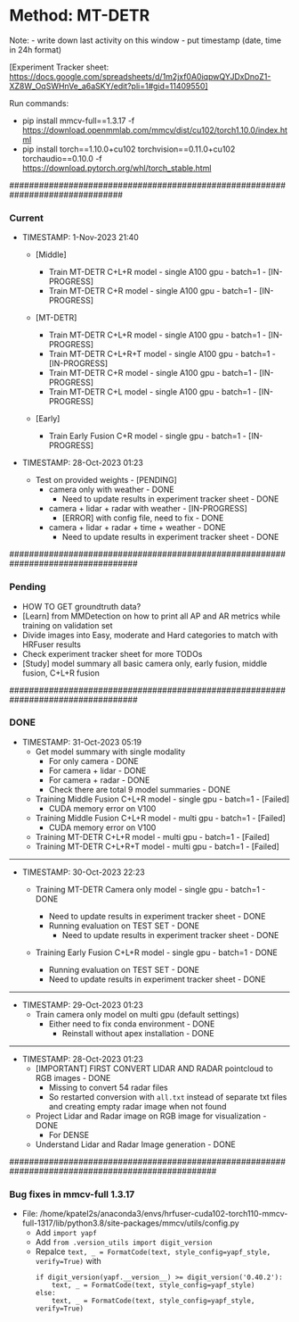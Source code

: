 # Method: MT-DETR

Note:
    - write down last activity on this window
    - put timestamp (date, time in 24h format)

[Experiment Tracker sheet: https://docs.google.com/spreadsheets/d/1m2jxf0A0iqpwQYJDxDnoZ1-XZ8W_OqSWHnVe_a6aSKY/edit?pli=1#gid=11409550]

Run commands:
- pip install mmcv-full==1.3.17 -f https://download.openmmlab.com/mmcv/dist/cu102/torch1.10.0/index.html
- pip install torch==1.10.0+cu102 torchvision==0.11.0+cu102 torchaudio==0.10.0 -f https://download.pytorch.org/whl/torch_stable.html

###############################################################################

### Current

- TIMESTAMP: 1-Nov-2023 21:40
    - [Middle]
        - Train MT-DETR C+L+R model - single A100 gpu - batch=1 - [IN-PROGRESS]
        - Train MT-DETR C+R model - single A100 gpu - batch=1 - [IN-PROGRESS]

    - [MT-DETR]
        - Train MT-DETR C+L+R model - single A100 gpu - batch=1 - [IN-PROGRESS]
        - Train MT-DETR C+L+R+T model - single A100 gpu - batch=1 - [IN-PROGRESS]
        - Train MT-DETR C+R model - single A100 gpu - batch=1 - [IN-PROGRESS]
        - Train MT-DETR C+L model - single A100 gpu - batch=1 - [IN-PROGRESS]

    - [Early]
        - Train Early Fusion C+R model - single gpu - batch=1 - [IN-PROGRESS]

- TIMESTAMP: 28-Oct-2023 01:23
    - Test on provided weights - [PENDING]
        - camera only with weather - DONE
            - Need to update results in experiment tracker sheet - DONE
        - camera + lidar + radar with weather - [IN-PROGRESS]
            - [ERROR] with config file, need to fix - DONE
        - camera + lidar + radar + time + weather - DONE
            - Need to update results in experiment tracker sheet - DONE


##################################################################################

### Pending

- HOW TO GET groundtruth data?
- [Learn] from MMDetection on how to print all AP and AR metrics while training on validation set
- Divide images into Easy, moderate and Hard categories to match with HRFuser results
- Check experiment tracker sheet for more TODOs
- [Study] model summary all basic camera only, early fusion, middle fusion, C+L+R fusion

##################################################################################

### DONE

- TIMESTAMP: 31-Oct-2023 05:19
    - Get model summary with single modality
        - For only camera - DONE
        - For camera + lidar - DONE
        - For camera + radar - DONE
        - Check there are total 9 model summaries - DONE
    - Training Middle Fusion C+L+R model - single gpu - batch=1 - [Failed]
        - CUDA memory error on V100
    - Training Middle Fusion C+L+R model - multi gpu - batch=1 - [Failed]
        - CUDA memory error on V100
    - Training MT-DETR C+L+R model - multi gpu - batch=1 - [Failed]
    - Training MT-DETR C+L+R+T model - multi gpu - batch=1 - [Failed]


--------------------------------------------------------------------------------------------

- TIMESTAMP: 30-Oct-2023 22:23
    - Training MT-DETR Camera only model - single gpu - batch=1  - DONE
        - Need to update results in experiment tracker sheet - DONE
        - Running evaluation on TEST SET - DONE
            - Need to update results in experiment tracker sheet - DONE

    - Training Early Fusion C+L+R model - single gpu - batch=1 - DONE
        - Running evaluation on TEST SET - DONE
        - Need to update results in experiment tracker sheet - DONE

-----------------------------------------------------------------------------------------------------------------------

- TIMESTAMP: 29-Oct-2023 01:23
    - Train camera only model on multi gpu (default settings)
        - Either need to fix conda environment - DONE
            - Reinstall without apex installation - DONE


-----------------------------------------------------------------------------------------------------------------------

- TIMESTAMP: 28-Oct-2023 01:23
    - [IMPORTANT] FIRST CONVERT LIDAR AND RADAR pointcloud to RGB images - DONE
        - Missing to convert 54 radar files
        - So restarted conversion with `all.txt` instead of separate txt files and creating empty radar image when not found
    - Project Lidar and Radar image on RGB image for visualization - DONE
        - For DENSE
    - Understand Lidar and Radar Image generation - DONE

##################################################################################################

### Bug fixes in mmcv-full 1.3.17

- File: /home/kpatel2s/anaconda3/envs/hrfuser-cuda102-torch110-mmcv-full-1317/lib/python3.8/site-packages/mmcv/utils/config.py
    - Add `import yapf`
    - Add `from .version_utils import digit_version`
    - Repalce `text, _ = FormatCode(text, style_config=yapf_style, verify=True)` with 
        ```
        if digit_version(yapf.__version__) >= digit_version('0.40.2'):
            text, _ = FormatCode(text, style_config=yapf_style)
        else:
            text, _ = FormatCode(text, style_config=yapf_style, verify=True)
        ```